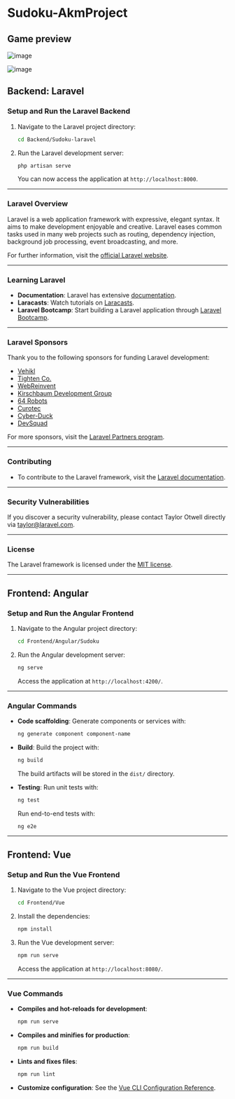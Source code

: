 
# Sudoku-AkmProject

## Game preview

![image](https://github.com/user-attachments/assets/ed6b9398-5db3-4c59-a92c-df4cf758aa42)


![image](https://github.com/user-attachments/assets/e9d142c3-f2d2-4800-805f-2f0c0008d317)


## Backend: Laravel

### Setup and Run the Laravel Backend

1. Navigate to the Laravel project directory:
   ```bash
   cd Backend/Sudoku-laravel
   ```

2. Run the Laravel development server:
   ```bash
   php artisan serve
   ```

   You can now access the application at `http://localhost:8000`.

---

### Laravel Overview

Laravel is a web application framework with expressive, elegant syntax. It aims to make development enjoyable and creative. Laravel eases common tasks used in many web projects such as routing, dependency injection, background job processing, event broadcasting, and more.

For further information, visit the [official Laravel website](https://laravel.com).

---

### Learning Laravel

- **Documentation**: Laravel has extensive [documentation](https://laravel.com/docs).
- **Laracasts**: Watch tutorials on [Laracasts](https://laracasts.com).
- **Laravel Bootcamp**: Start building a Laravel application through [Laravel Bootcamp](https://bootcamp.laravel.com).

---

### Laravel Sponsors

Thank you to the following sponsors for funding Laravel development:

- [Vehikl](https://vehikl.com/)
- [Tighten Co.](https://tighten.co)
- [WebReinvent](https://webreinvent.com/)
- [Kirschbaum Development Group](https://kirschbaumdevelopment.com)
- [64 Robots](https://64robots.com)
- [Curotec](https://www.curotec.com/services/technologies/laravel/)
- [Cyber-Duck](https://cyber-duck.co.uk)
- [DevSquad](https://devsquad.com/hire-laravel-developers)

For more sponsors, visit the [Laravel Partners program](https://partners.laravel.com).

---

### Contributing

- To contribute to the Laravel framework, visit the [Laravel documentation](https://laravel.com/docs/contributions).

---

### Security Vulnerabilities

If you discover a security vulnerability, please contact Taylor Otwell directly via [taylor@laravel.com](mailto:taylor@laravel.com).

---

### License

The Laravel framework is licensed under the [MIT license](https://opensource.org/licenses/MIT).

---

## Frontend: Angular

### Setup and Run the Angular Frontend

1. Navigate to the Angular project directory:
   ```bash
   cd Frontend/Angular/Sudoku
   ```

2. Run the Angular development server:
   ```bash
   ng serve
   ```

   Access the application at `http://localhost:4200/`.

---

### Angular Commands

- **Code scaffolding**: 
   Generate components or services with:
   ```bash
   ng generate component component-name
   ```

- **Build**: 
   Build the project with:
   ```bash
   ng build
   ```

   The build artifacts will be stored in the `dist/` directory.

- **Testing**:
   Run unit tests with:
   ```bash
   ng test
   ```

   Run end-to-end tests with:
   ```bash
   ng e2e
   ```

---

## Frontend: Vue

### Setup and Run the Vue Frontend

1. Navigate to the Vue project directory:
   ```bash
   cd Frontend/Vue
   ```

2. Install the dependencies:
   ```bash
   npm install
   ```

3. Run the Vue development server:
   ```bash
   npm run serve
   ```

   Access the application at `http://localhost:8080/`.

---

### Vue Commands

- **Compiles and hot-reloads for development**:
   ```bash
   npm run serve
   ```

- **Compiles and minifies for production**:
   ```bash
   npm run build
   ```

- **Lints and fixes files**:
   ```bash
   npm run lint
   ```

- **Customize configuration**: 
   See the [Vue CLI Configuration Reference](https://cli.vuejs.org/config/).
